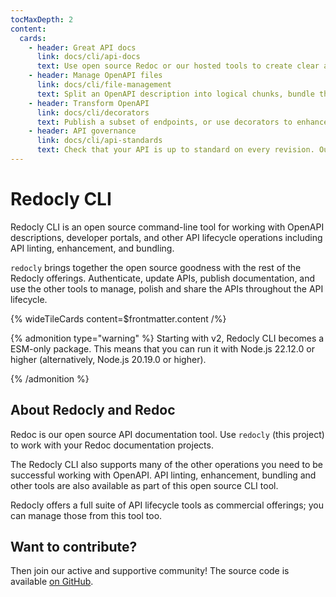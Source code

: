 ```yaml
---
tocMaxDepth: 2
content:
  cards:
    - header: Great API docs
      link: docs/cli/api-docs
      text: Use open source Redoc or our hosted tools to create clear and useful documentation with static builds available.
    - header: Manage OpenAPI files
      link: docs/cli/file-management
      text: Split an OpenAPI description into logical chunks, bundle the chunks to create a single file, or even join existing definitions into one.
    - header: Transform OpenAPI
      link: docs/cli/decorators
      text: Publish a subset of endpoints, or use decorators to enhance your existing OpenAPI by adding, changing, or removing content.
    - header: API governance
      link: docs/cli/api-standards
      text: Check that your API is up to standard on every revision. Our ready-made rulesets, built-in and configurable rules let you compose the API standards that fit each of your APIs.
---
```


# Redocly CLI

Redocly CLI is an open source command-line tool for working with OpenAPI descriptions, developer portals, and other API lifecycle operations including API linting, enhancement, and bundling.

`redocly` brings together the open source goodness with the rest of the Redocly offerings.
Authenticate, update APIs, publish documentation, and use the other tools to manage, polish and share the APIs throughout the API lifecycle.

{% wideTileCards content=$frontmatter.content /%}

{% admonition type="warning" %}
Starting with v2, Redocly CLI becomes a ESM-only package.
This means that you can run it with Node.js 22.12.0 or higher (alternatively, Node.js 20.19.0 or higher).

{% /admonition %}

## About Redocly and Redoc

Redoc is our open source API documentation tool. Use `redocly` (this project) to work with your Redoc documentation projects.

The Redocly CLI also supports many of the other operations you need to be successful working with OpenAPI. API linting, enhancement, bundling and other tools are also available as part of this open source CLI tool.

Redocly offers a full suite of API lifecycle tools as commercial offerings; you can manage those from this tool too.

## Want to contribute?

Then join our active and supportive community! The source code is available [on GitHub](https://github.com/Redocly/redocly-cli).
